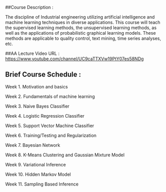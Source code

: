 ##Course Description :

  The discipline of Industrial engineering utilizing artificial intelligence and machine learning techniques in diverse applications. This course will teach the supervised learning methods, the unsupervised learning methods, as well as the applications of probabilistic graphical learning models. These methods are applicable to quality control, text mining, time series analyses, etc.
  
##AA
  Lecture Video URL : https://www.youtube.com/channel/UC9caTTXVw19PtY07es58NDg
  
  
  
## Brief Course Schedule : 

  Week 1.  Motivation and basics
  
  Week 2.  Fundamentals of machine learning
  
  Week 3.  Naive Bayes Classifier
  
  Week 4.  Logistic Regression Classifier
  
  Week 5.  Support Vector Machine Classifier
  
  Week 6.  Training/Testing and Regularization
  
  Week 7.  Bayesian Network
  
  Week 8.  K-Means Clustering and Gaussian Mixture Model
  
  Week 9.  Variational Inference
  
  Week 10. Hidden Markov Model
  
  Week 11. Sampling Based Inference
  
